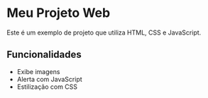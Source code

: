 # Meu Projeto Web

Este é um exemplo de projeto que utiliza HTML, CSS e JavaScript.

## Funcionalidades

- Exibe imagens
- Alerta com JavaScript
- Estilização com CSS

